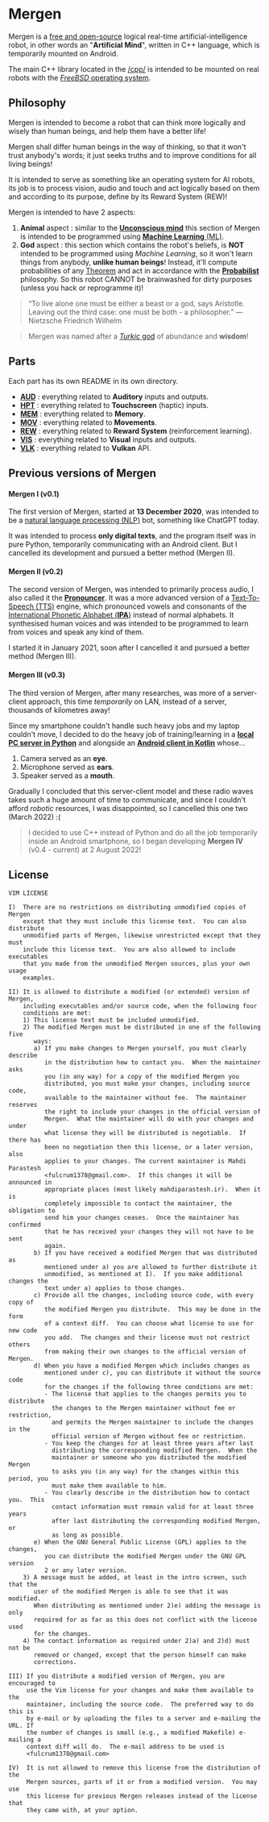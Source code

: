 # Mergen

Mergen is a [free and open-source](https://en.wikipedia.org/wiki/Free_and_open-source_software)
logical real-time artificial-intelligence robot, in other words an "**Artificial Mind**",
written in C++ language, which is temporarily mounted on Android.

The main C++ library located in the [/cpp/](cpp) is intended to be mounted on real robots with the
[*FreeBSD* operating system](https://www.freebsd.org/).

## Philosophy

Mergen is intended to become a robot that can think more logically and wisely than human beings,
and help them have a better life!

Mergen shall differ human beings in the way of thinking, so that it won't trust anybody's words;
it just seeks truths and to improve conditions for all living beings!

It is intended to serve as something like an operating system for AI robots, its job is to
process vision, audio and touch and act logically based on them and according to its purpose,
define by its Reward System (REW)!

Mergen is intended to have 2 aspects:

1. **Animal** aspect : similar to the [**Unconscious mind**](https://en.wikipedia.org/wiki/Unconscious_mind)
   this section of Mergen is intended to be programmed using [**Machine Learning** (ML)](
   https://en.wikipedia.org/wiki/Machine_learning).
2. **God** aspect : this section which contains the robot's beliefs, is **NOT** intended to be programmed
   using *Machine Learning*, so it won't learn things from anybody, **unlike human beings**!
   Instead, it'll compute probabilities of any [Theorem](https://en.wikipedia.org/wiki/Theorem) and act
   in accordance with the [**Probabilist**](https://en.wikipedia.org/wiki/Probabilism) philosophy.
   So this robot CANNOT be brainwashed for dirty purposes (unless you hack or reprogramme it)!

> “To live alone one must be either a beast or a god, says Aristotle.
> Leaving out the third case: one must be both - a philosopher.”
> ― Nietzsche Friedrich Wilhelm

> Mergen was named after a [*Turkic* god](https://en.wikipedia.org/wiki/Mergen) of abundance and **wisdom**!

## Parts

Each part has its own README in its own directory.

- [**AUD**](cpp/aud) : everything related to **Auditory** inputs and outputs.
- [**HPT**](cpp/hpt) : everything related to **Touchscreen** (haptic) inputs.
- [**MEM**](cpp/mem) : everything related to **Memory**.
- [**MOV**](cpp/mov) : everything related to **Movements**.
- [**REW**](cpp/rew) : everything related to **Reward System** (reinforcement learning).
- [**VIS**](cpp/vis) : everything related to **Visual** inputs and outputs.
- [**VLK**](cpp/vlk) : everything related to **Vulkan** API.

## Previous versions of Mergen

#### Mergen I (v0.1)

The first version of Mergen, started at **13 December 2020**, was intended to be a [natural language processing (NLP)](
https://en.wikipedia.org/wiki/Natural_language_processing) bot, something like ChatGPT today.

It was intended to process **only digital texts**, and the program itself was in pure Python,
temporarily communicating with an Android client.
But I cancelled its development and pursued a better method (Mergen II).

#### Mergen II (v0.2)

The second version of Mergen, was intended to primarily process audio, I also called it the [**Pronouncer**](
https://github.com/fulcrum6378/pronouncer). It was a more advanced version of a [Text-To-Speech (TTS)](
https://en.wikipedia.org/wiki/Speech_synthesis) engine, which pronounced vowels and consonants of the
[International Phonetic Alphabet (**IPA**)](https://en.wikipedia.org/wiki/International_Phonetic_Alphabet)
instead of normal alphabets.
It synthesised human voices and was intended to be programmed to learn from voices and speak any kind of them.

I started it in January 2021, soon after I cancelled it and pursued a better method (Mergen III).

#### Mergen III (v0.3)

The third version of Mergen, after many researches, was more of a server-client approach,
this time *temporarily* on LAN, instead of a server, thousands of kilometres away!

Since my smartphone couldn't handle such heavy jobs and my laptop couldn't move,
I decided to do the heavy job of training/learning in a [**local PC server in Python**](
https://github.com/fulcrum6378/mergen_server) and alongside an [**Android client in Kotlin**](
https://github.com/fulcrum6378/mergen_client) whose...

1. Camera served as an **eye**.
2. Microphone served as **ears**.
3. Speaker served as a **mouth**.

Gradually I concluded that this server-client model and these radio waves takes such a huge amount of time
to communicate, and since I couldn't afford *robotic* resources, I was disappointed,
so I cancelled this one two (March 2022) :(

> I decided to use C++ instead of Python and do all the job temporarily inside an Android smartphone,
> so I began developing **Mergen IV** (v0.4 - current) at 2 August 2022!

## License

```
VIM LICENSE

I)  There are no restrictions on distributing unmodified copies of Mergen
    except that they must include this license text.  You can also distribute
    unmodified parts of Mergen, likewise unrestricted except that they must
    include this license text.  You are also allowed to include executables
    that you made from the unmodified Mergen sources, plus your own usage
    examples.

II) It is allowed to distribute a modified (or extended) version of Mergen,
    including executables and/or source code, when the following four
    conditions are met:
    1) This license text must be included unmodified.
    2) The modified Mergen must be distributed in one of the following five
       ways:
       a) If you make changes to Mergen yourself, you must clearly describe
          in the distribution how to contact you.  When the maintainer asks
          you (in any way) for a copy of the modified Mergen you
          distributed, you must make your changes, including source code,
          available to the maintainer without fee.  The maintainer reserves
          the right to include your changes in the official version of
          Mergen.  What the maintainer will do with your changes and under
          what license they will be distributed is negotiable.  If there has
          been no negotiation then this license, or a later version, also
          applies to your changes. The current maintainer is Mahdi Parastesh
          <fulcrum1378@gmail.com>.  If this changes it will be announced in
          appropriate places (most likely mahdiparastesh.ir).  When it is
          completely impossible to contact the maintainer, the obligation to
          send him your changes ceases.  Once the maintainer has confirmed
          that he has received your changes they will not have to be sent
          again.
       b) If you have received a modified Mergen that was distributed as
          mentioned under a) you are allowed to further distribute it
          unmodified, as mentioned at I).  If you make additional changes the
          text under a) applies to those changes.
       c) Provide all the changes, including source code, with every copy of
          the modified Mergen you distribute.  This may be done in the form
          of a context diff.  You can choose what license to use for new code
          you add.  The changes and their license must not restrict others
          from making their own changes to the official version of Mergen.
       d) When you have a modified Mergen which includes changes as
          mentioned under c), you can distribute it without the source code
          for the changes if the following three conditions are met:
          - The license that applies to the changes permits you to distribute
            the changes to the Mergen maintainer without fee or restriction,
            and permits the Mergen maintainer to include the changes in the
            official version of Mergen without fee or restriction.
          - You keep the changes for at least three years after last
            distributing the corresponding modified Mergen.  When the
            maintainer or someone who you distributed the modified Mergen
            to asks you (in any way) for the changes within this period, you
            must make them available to him.
          - You clearly describe in the distribution how to contact you.  This
            contact information must remain valid for at least three years
            after last distributing the corresponding modified Mergen, or
            as long as possible.
       e) When the GNU General Public License (GPL) applies to the changes,
          you can distribute the modified Mergen under the GNU GPL version
          2 or any later version.
    3) A message must be added, at least in the intro screen, such that the
       user of the modified Mergen is able to see that it was modified.
       When distributing as mentioned under 2)e) adding the message is only
       required for as far as this does not conflict with the license used
       for the changes.
    4) The contact information as required under 2)a) and 2)d) must not be
       removed or changed, except that the person himself can make
       corrections.

III) If you distribute a modified version of Mergen, you are encouraged to
     use the Vim license for your changes and make them available to the
     maintainer, including the source code.  The preferred way to do this is
     by e-mail or by uploading the files to a server and e-mailing the URL. If
     the number of changes is small (e.g., a modified Makefile) e-mailing a
     context diff will do.  The e-mail address to be used is
     <fulcrum1378@gmail.com>

IV)  It is not allowed to remove this license from the distribution of the
     Mergen sources, parts of it or from a modified version.  You may use
     this license for previous Mergen releases instead of the license that
     they came with, at your option.

```
